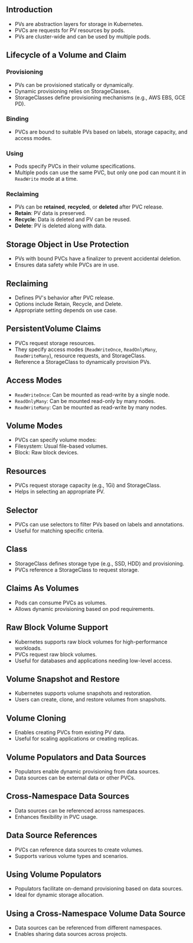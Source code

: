 ## Introduction
- PVs are abstraction layers for storage in Kubernetes.
- PVCs are requests for PV resources by pods.
- PVs are cluster-wide and can be used by multiple pods.


##  Lifecycle of a Volume and Claim
### Provisioning
- PVs can be provisioned statically or dynamically.
- Dynamic provisioning relies on StorageClasses.
- StorageClasses define provisioning mechanisms (e.g., AWS EBS, GCE PD).

### Binding
- PVCs are bound to suitable PVs based on labels, storage capacity, and access modes.

### Using
- Pods specify PVCs in their volume specifications.
- Multiple pods can use the same PVC, but only one pod can mount it in `ReadWrite` mode at a time.

### Reclaiming
- PVs can be **retained**, **recycled**, or **deleted** after PVC release.
- **Retain**: PV data is preserved.
- **Recycle**: Data is deleted and PV can be reused.
- **Delete**: PV is deleted along with data.


## Storage Object in Use Protection
- PVs with bound PVCs have a finalizer to prevent accidental deletion.
- Ensures data safety while PVCs are in use.


## Reclaiming
- Defines PV's behavior after PVC release.
- Options include Retain, Recycle, and Delete.
- Appropriate setting depends on use case.


## PersistentVolume Claims
- PVCs request storage resources.
- They specify access modes (`ReadWriteOnce`, `ReadOnlyMany`, `ReadWriteMany`), resource requests, and StorageClass.
- Reference a StorageClass to dynamically provision PVs.


## Access Modes
- `ReadWriteOnce`: Can be mounted as read-write by a single node.
- `ReadOnlyMany`: Can be mounted read-only by many nodes.
- `ReadWriteMany`: Can be mounted as read-write by many nodes.


## Volume Modes
- PVCs can specify volume modes:
- Filesystem: Usual file-based volumes.
- Block: Raw block devices.


## Resources
- PVCs request storage capacity (e.g., 1Gi) and StorageClass.
- Helps in selecting an appropriate PV.


## Selector
- PVCs can use selectors to filter PVs based on labels and annotations.
- Useful for matching specific criteria.


## Class
- StorageClass defines storage type (e.g., SSD, HDD) and provisioning.
- PVCs reference a StorageClass to request storage.


## Claims As Volumes
- Pods can consume PVCs as volumes.
- Allows dynamic provisioning based on pod requirements.


## Raw Block Volume Support
- Kubernetes supports raw block volumes for high-performance workloads.
- PVCs request raw block volumes.
- Useful for databases and applications needing low-level access.


## Volume Snapshot and Restore
- Kubernetes supports volume snapshots and restoration.
- Users can create, clone, and restore volumes from snapshots.


## Volume Cloning
- Enables creating PVCs from existing PV data.
- Useful for scaling applications or creating replicas.


## Volume Populators and Data Sources
- Populators enable dynamic provisioning from data sources.
- Data sources can be external data or other PVCs.


## Cross-Namespace Data Sources
- Data sources can be referenced across namespaces.
- Enhances flexibility in PVC usage.


## Data Source References
- PVCs can reference data sources to create volumes.
- Supports various volume types and scenarios.


## Using Volume Populators
- Populators facilitate on-demand provisioning based on data sources.
- Ideal for dynamic storage allocation.


## Using a Cross-Namespace Volume Data Source
- Data sources can be referenced from different namespaces.
- Enables sharing data sources across projects.